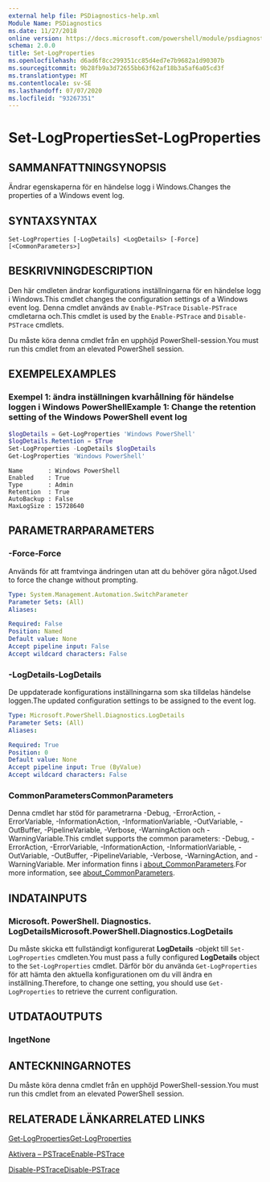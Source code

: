 ```yaml
---
external help file: PSDiagnostics-help.xml
Module Name: PSDiagnostics
ms.date: 11/27/2018
online version: https://docs.microsoft.com/powershell/module/psdiagnostics/set-logproperties?view=powershell-6&WT.mc_id=ps-gethelp
schema: 2.0.0
title: Set-LogProperties
ms.openlocfilehash: d6ad6f8cc299351cc85d4ed7e7b9682a1d90307b
ms.sourcegitcommit: 9b28fb9a3d72655bb63f62af18b3a5af6a05cd3f
ms.translationtype: MT
ms.contentlocale: sv-SE
ms.lasthandoff: 07/07/2020
ms.locfileid: "93267351"
---
```

# <span data-ttu-id="b7c7d-102">Set-LogProperties</span><span class="sxs-lookup"><span data-stu-id="b7c7d-102">Set-LogProperties</span></span>

## <span data-ttu-id="b7c7d-103">SAMMANFATTNING</span><span class="sxs-lookup"><span data-stu-id="b7c7d-103">SYNOPSIS</span></span>
<span data-ttu-id="b7c7d-104">Ändrar egenskaperna för en händelse logg i Windows.</span><span class="sxs-lookup"><span data-stu-id="b7c7d-104">Changes the properties of a Windows event log.</span></span>

## <span data-ttu-id="b7c7d-105">SYNTAX</span><span class="sxs-lookup"><span data-stu-id="b7c7d-105">SYNTAX</span></span>

```
Set-LogProperties [-LogDetails] <LogDetails> [-Force] [<CommonParameters>]
```

## <span data-ttu-id="b7c7d-106">BESKRIVNING</span><span class="sxs-lookup"><span data-stu-id="b7c7d-106">DESCRIPTION</span></span>

<span data-ttu-id="b7c7d-107">Den här cmdleten ändrar konfigurations inställningarna för en händelse logg i Windows.</span><span class="sxs-lookup"><span data-stu-id="b7c7d-107">This cmdlet changes the configuration settings of a Windows event log.</span></span> <span data-ttu-id="b7c7d-108">Denna cmdlet används av `Enable-PSTrace` `Disable-PSTrace` cmdletarna och.</span><span class="sxs-lookup"><span data-stu-id="b7c7d-108">This cmdlet is used by the `Enable-PSTrace` and `Disable-PSTrace` cmdlets.</span></span>

<span data-ttu-id="b7c7d-109">Du måste köra denna cmdlet från en upphöjd PowerShell-session.</span><span class="sxs-lookup"><span data-stu-id="b7c7d-109">You must run this cmdlet from an elevated PowerShell session.</span></span>

## <span data-ttu-id="b7c7d-110">EXEMPEL</span><span class="sxs-lookup"><span data-stu-id="b7c7d-110">EXAMPLES</span></span>

### <span data-ttu-id="b7c7d-111">Exempel 1: ändra inställningen kvarhållning för händelse loggen i Windows PowerShell</span><span class="sxs-lookup"><span data-stu-id="b7c7d-111">Example 1: Change the retention setting of the Windows PowerShell event log</span></span>

```powershell
$logDetails = Get-LogProperties 'Windows PowerShell'
$logDetails.Retention = $True
Set-LogProperties -LogDetails $logDetails
Get-LogProperties 'Windows PowerShell'
```

```Output
Name       : Windows PowerShell
Enabled    : True
Type       : Admin
Retention  : True
AutoBackup : False
MaxLogSize : 15728640
```

## <span data-ttu-id="b7c7d-112">PARAMETRAR</span><span class="sxs-lookup"><span data-stu-id="b7c7d-112">PARAMETERS</span></span>

### <span data-ttu-id="b7c7d-113">-Force</span><span class="sxs-lookup"><span data-stu-id="b7c7d-113">-Force</span></span>

<span data-ttu-id="b7c7d-114">Används för att framtvinga ändringen utan att du behöver göra något.</span><span class="sxs-lookup"><span data-stu-id="b7c7d-114">Used to force the change without prompting.</span></span>

```yaml
Type: System.Management.Automation.SwitchParameter
Parameter Sets: (All)
Aliases:

Required: False
Position: Named
Default value: None
Accept pipeline input: False
Accept wildcard characters: False
```

### <span data-ttu-id="b7c7d-115">-LogDetails</span><span class="sxs-lookup"><span data-stu-id="b7c7d-115">-LogDetails</span></span>

<span data-ttu-id="b7c7d-116">De uppdaterade konfigurations inställningarna som ska tilldelas händelse loggen.</span><span class="sxs-lookup"><span data-stu-id="b7c7d-116">The updated configuration settings to be assigned to the event log.</span></span>

```yaml
Type: Microsoft.PowerShell.Diagnostics.LogDetails
Parameter Sets: (All)
Aliases:

Required: True
Position: 0
Default value: None
Accept pipeline input: True (ByValue)
Accept wildcard characters: False
```

### <span data-ttu-id="b7c7d-117">CommonParameters</span><span class="sxs-lookup"><span data-stu-id="b7c7d-117">CommonParameters</span></span>

<span data-ttu-id="b7c7d-118">Denna cmdlet har stöd för parametrarna -Debug, -ErrorAction, -ErrorVariable, -InformationAction, -InformationVariable, -OutVariable, -OutBuffer, -PipelineVariable, -Verbose, -WarningAction och -WarningVariable.</span><span class="sxs-lookup"><span data-stu-id="b7c7d-118">This cmdlet supports the common parameters: -Debug, -ErrorAction, -ErrorVariable, -InformationAction, -InformationVariable, -OutVariable, -OutBuffer, -PipelineVariable, -Verbose, -WarningAction, and -WarningVariable.</span></span> <span data-ttu-id="b7c7d-119">Mer information finns i [about_CommonParameters](https://go.microsoft.com/fwlink/?LinkID=113216).</span><span class="sxs-lookup"><span data-stu-id="b7c7d-119">For more information, see [about_CommonParameters](https://go.microsoft.com/fwlink/?LinkID=113216).</span></span>

## <span data-ttu-id="b7c7d-120">INDATA</span><span class="sxs-lookup"><span data-stu-id="b7c7d-120">INPUTS</span></span>

### <span data-ttu-id="b7c7d-121">Microsoft. PowerShell. Diagnostics. LogDetails</span><span class="sxs-lookup"><span data-stu-id="b7c7d-121">Microsoft.PowerShell.Diagnostics.LogDetails</span></span>

<span data-ttu-id="b7c7d-122">Du måste skicka ett fullständigt konfigurerat **LogDetails** -objekt till `Set-LogProperties` cmdleten.</span><span class="sxs-lookup"><span data-stu-id="b7c7d-122">You must pass a fully configured **LogDetails** object to the `Set-LogProperties` cmdlet.</span></span>
<span data-ttu-id="b7c7d-123">Därför bör du använda `Get-LogProperties` för att hämta den aktuella konfigurationen om du vill ändra en inställning.</span><span class="sxs-lookup"><span data-stu-id="b7c7d-123">Therefore, to change one setting, you should use `Get-LogProperties` to retrieve the current configuration.</span></span>

## <span data-ttu-id="b7c7d-124">UTDATA</span><span class="sxs-lookup"><span data-stu-id="b7c7d-124">OUTPUTS</span></span>

### <span data-ttu-id="b7c7d-125">Inget</span><span class="sxs-lookup"><span data-stu-id="b7c7d-125">None</span></span>

## <span data-ttu-id="b7c7d-126">ANTECKNINGAR</span><span class="sxs-lookup"><span data-stu-id="b7c7d-126">NOTES</span></span>

<span data-ttu-id="b7c7d-127">Du måste köra denna cmdlet från en upphöjd PowerShell-session.</span><span class="sxs-lookup"><span data-stu-id="b7c7d-127">You must run this cmdlet from an elevated PowerShell session.</span></span>

## <span data-ttu-id="b7c7d-128">RELATERADE LÄNKAR</span><span class="sxs-lookup"><span data-stu-id="b7c7d-128">RELATED LINKS</span></span>

[<span data-ttu-id="b7c7d-129">Get-LogProperties</span><span class="sxs-lookup"><span data-stu-id="b7c7d-129">Get-LogProperties</span></span>](Get-LogProperties.md)

[<span data-ttu-id="b7c7d-130">Aktivera – PSTrace</span><span class="sxs-lookup"><span data-stu-id="b7c7d-130">Enable-PSTrace</span></span>](Enable-PSTrace.md)

[<span data-ttu-id="b7c7d-131">Disable-PSTrace</span><span class="sxs-lookup"><span data-stu-id="b7c7d-131">Disable-PSTrace</span></span>](Disable-PSTrace.md)
